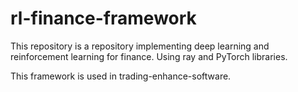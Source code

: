 # rl-finance-framework
This repository is a repository implementing deep learning and reinforcement learning for finance. Using ray and PyTorch libraries.

This framework is used in trading-enhance-software.
